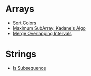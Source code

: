# Arrays
- [Sort Colors](SortColors.cpp)
- [Maximum SubArray, Kadane's Algo](MaxSubarrayKadane.cpp)
- [Merge Overlapping Intervals](MergeIntervals.cpp)

# Strings
- [Is Subsequence](IsSubsequence.cpp)


